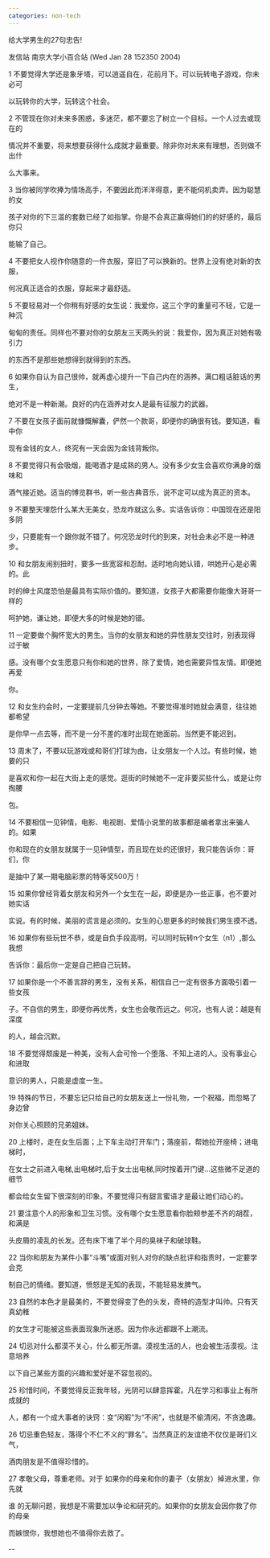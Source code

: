 ```yaml
---
categories: non-tech
---
```

 给大学男生的27句忠告!

发信站 南京大学小百合站 (Wed Jan 28 152350 2004)



1 不要觉得大学还是象牙塔，可以逍遥自在，花前月下。可以玩转电子游戏，你未必可

以玩转你的大学，玩转这个社会。



2 不管现在你对未来多困惑，多迷茫，都不要忘了树立一个目标。一个人过去或现在的

情况并不重要，将来想要获得什么成就才最重要。除非你对未来有理想，否则做不出什

么大事来。



3 当你被同学吹捧为情场高手，不要因此而洋洋得意，更不能伺机卖弄。因为聪慧的女

孩子对你的下三滥的套数已经了如指掌。你是不会真正赢得她们的的好感的，最后你只

能输了自己。



4 不要把女人视作你随意的一件衣服，穿旧了可以换新的。世界上没有绝对新的衣服，

何况真正适合的衣服，穿起来才最舒适。



5 不要轻易对一个你稍有好感的女生说：我爱你，这三个字的重量可不轻，它是一种沉

甸甸的责任。同样也不要对你的女朋友三天两头的说：我爱你，因为真正对她有吸引力

的东西不是那些她想得到就得到的东西。



6 如果你自认为自己很帅，就再虚心提升一下自己内在的涵养。满口粗话脏话的男生，

绝对不是一种新潮。良好的内在涵养对女人是最有征服力的武器。



7 不要在女孩子面前就慷慨解囊，俨然一个款哥，即便你的确很有钱。要知道，看中你

现有金钱的女人，终究有一天会因为金钱背叛你。



8 不要觉得只有会吸烟，能喝酒才是成熟的男人。没有多少女生会喜欢你满身的烟味和

酒气接近她。适当的博览群书，听一些古典音乐，说不定可以成为真正的资本。



9 不要整天埋怨什么某大无美女，恐龙咋就这么多。实话告诉你：中国现在还是阳多阴

少，只要能有一个跟你就不错了。何况恐龙时代的到来，对社会未必不是一种进步。



10 和女朋友闹别扭时，要多一些宽容和忍耐。适时地向她认错，哄她开心是必需的。此

时的绅士风度恐怕是最具有实际价值的。要知道，女孩子大都需要你能像大哥哥一样的

呵护她，谦让她，即便大多的时候是她的错。



11 一定要做个胸怀宽大的男生。当你的女朋友和她的异性朋友交往时，别表现得过于敏

感。没有哪个女生愿意只有你和她的世界，除了爱情，她也需要异性友情。即便她再爱

你。



12 和女生约会时，一定要提前几分钟去等她。不要觉得准时她就会满意，往往她都希望

是你早一点去等，而不是一分不差的准时出现在她面前。当然更不能迟到。



13 周末了，不要以玩游戏或和哥们打球为由，让女朋友一个人过。有些时候，她要的只

是喜欢和你一起在大街上走的感觉。逛街的时候她不一定非要买些什么，或是让你掏腰

包。



14 不要相信一见钟情，电影、电视剧、爱情小说里的故事都是编者拿出来骗人的。如果

你和现在的女朋友就属于一见钟情型，而且现在处的还很好，我只能告诉你：哥们，你

是抽中了某一期电脑彩票的特等奖500万！



15 如果你曾经背着女朋友和另外一个女生在一起，即便是办一些正事，也不要对她实话

实说。有的时候，美丽的谎言是必须的。女生的心思更多的时候我们男生摸不透。



16 如果你有些玩世不恭，或是自负手段高明，可以同时玩转n个女生（n1）,那么我想

告诉你：最后你一定是自己把自己玩转。



17 如果你是一个不善言辞的男生，没有关系，相信自己一定有很多方面吸引着一些女孩

子。不自信的男生，即便你再优秀，女生也会敬而远之。何况，也有人说：越是有深度

的人，越会沉默。



18 不要觉得颓废是一种美，没有人会可怜一个堕落、不知上进的人。没有事业心和进取

意识的男人，只能是虚度一生。



19 特殊的节日，不要忘记只给自己的女朋友送上一份礼物，一个祝福，而忽略了身边曾

对你关心照顾的兄弟姐妹。



20 上楼时，走在女生后面；上下车主动打开车门；落座前，帮她拉开座椅；进电梯时，

在女士之前进入电梯,出电梯时,后于女士出电梯,同时按着开门键…这些微不足道的细节

都会给女生留下很深刻的印象，不要觉得只有甜言蜜语才是最让她们动心的。



21 要注意个人的形象和卫生习惯。没有哪个女生愿意看你脸颊参差不齐的胡茬，和满是

头皮屑的凌乱的长发。还有床下堆了半个月的臭袜子和破球鞋。



22 当你和朋友为某件小事“斗嘴”或面对别人对你的缺点批评和指责时，一定要学会克

制自己的情绪。要知道，愤怒是无知的表现，不能轻易发脾气。



23 自然的本色才是最美的，不要觉得变了色的头发，奇特的造型才叫帅。只有天真幼稚

的女生才可能被这些表面现象所迷惑。因为你永远都跟不上潮流。



24 切忌对什么都漠不关心，什么都无所谓。漠视生活的人，也会被生活漠视。注意培养

以下自己某些方面的兴趣和爱好是不容忽视的。



25 珍惜时间，不要觉得反正我年轻，光阴可以肆意挥霍。凡在学习和事业上有所成就的

人，都有一个成大事者的诀窍：变“闲暇”为“不闲”，也就是不偷清闲，不贪逸趣。



26 切忌重色轻友，落得个不仁不义的“罪名”。当然真正的友谊绝不仅仅是哥们义气，

酒肉朋友是不值得珍惜的。



27 孝敬父母，尊重老师。对于 如果你的母亲和你的妻子（女朋友）掉进水里，你先就

谁 的无聊问题，我想是不需要加以争论和研究的。如果你的女朋友会因你救了你的母亲

而嫉恨你，我想她也不值得你去救了。

--

